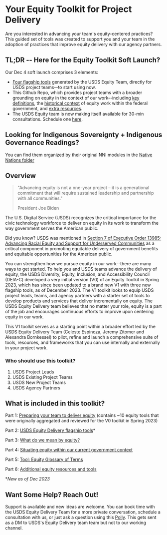# Your Equity Toolkit for Project Delivery
Are you interested in advancing your team's equity-centered practices? This guided set of tools was created to support you and your team in the adoption of practices that improve equity delivery with our agency partners.

## TL;DR -- Here for the Equity Toolkit Soft Launch? 

Our Dec 4 soft launch comprises 3 elements:
- [Four flagship tools](https://github.com/usds/equity_practice/blob/main/flagship-tools.md) generated by the USDS Equity Team, directly for USDS project teams--to start using now.
- This Github Repo, which provides project teams with a broader grounding on equity in the context of our work--including [key definitions](https://github.com/usds/equity_practice/blob/main/further-reading/glossary-of-equity-terms.md), the [historical context](https://github.com/usds/equity_practice/blob/main/further-reading/situating-equity-in-govt-context.md) of equity work within the federal government, and [extra resources](https://github.com/usds/equity_practice/blob/main/further-reading/additional-equity-resources.md).
- The USDS Equity team is now making itself available for 30-min consultations. Schedule one [here](https://web.polly.ai/xakn93).

## Looking for Indigenous Sovereignty + Indigenous Governance Readings?
You can find them organized by their original NNI modules in the [Native Nations folder](https://github.com/usds/equity_practice/tree/main/Native%20Nations)

## Overview

> "Advancing equity is not a one-year project – it is a generational commitment that will require sustained leadership and partnership with all communities."
>
>  President Joe Biden

The U.S. Digital Service (USDS) recognizes the critical importance for the civic technology workforce to deliver on equity in its work to transform the way government serves the American public. 

Did you know? USDS was mentioned in [Section 7 of Executive Order 13985: Advancing Racial Equity and Support for Underserved Communities](https://www.whitehouse.gov/briefing-room/presidential-actions/2021/01/20/executive-order-advancing-racial-equity-and-support-for-underserved-communities-through-the-federal-government/) as a critical component in promoting equitable delivery of government benefits and equitable opportunities for the American public.  

You can strengthen how we pursue equity in our work--there are many ways to get started. To help you and USDS teams advance the delivery of equity, the USDS Diversity, Equity, Inclusion, and Accessibility Council (DEIA-C) developed a very initial version (V0) of an Equity Toolkit in Spring 2023, which has since been updated to a brand new V1 with three new flagship tools, as of December 2023. The V1 toolkit looks to equip USDS project leads, teams, and agency partners with a starter set of tools to develop products and services that deliver incrementally on equity. The USDS Equity Delivery team believes that no matter your role, equity is a part of the job and encourages continuous efforts to improve upon centering equity in our work. 

This V1 toolkit serves as a starting point within a broader effort led by the USDS Equity Delivery Team (Celeste Espinoza, Jeremy Zitomer and Alexandra Bornkessel) to pilot, refine and launch a comprehensive suite of tools, resources, and frameworks that you can use internally and externally in your project work.

### Who should use this toolkit?
1.	USDS Project Leads
2.	USDS Existing Project Teams
3.	USDS New Project Teams
4.	USDS Agency Partners

## What is included in this toolkit? 
Part 1: [Preparing your team to deliver equity](https://github.com/usds/equity_practice/blob/main/further-reading/preparing-to-deliver-equity.md) (contains ~10 equity tools that were originally aggregated and reviewed for the V0 toolkit in Spring 2023)

Part 2: [USDS Equity Delivery flagship tools](https://github.com/usds/equity_practice/blob/main/flagship-tools.md)*

Part 3: [What do we mean by equity?](https://github.com/usds/equity_practice/blob/main/further-reading/defining-equity.md)

Part 4: [Situating equity within our current government context](https://github.com/usds/equity_practice/blob/main/further-reading/situating-equity-in-govt-context.md)

Part 5: [Tool: Equity Glossary of Terms](https://github.com/usds/equity_practice/blob/main/further-reading/glossary-of-equity-terms.md)

Part 6: [Additional equity resources and tools](https://github.com/usds/equity_practice/blob/main/further-reading/additional-equity-resources.md)

*_New as of Dec 2023_

## Want Some Help? Reach Out!
Support is available and new ideas are welcome. You can book time with the USDS Equity Delivery Team for a more private conversation, schedule a consultation with us, or just ask a question using this [Polly](https://web.polly.ai/xakn93). This gets sent as a DM to USDS's Equity Delivery team team but not to our working channel.
